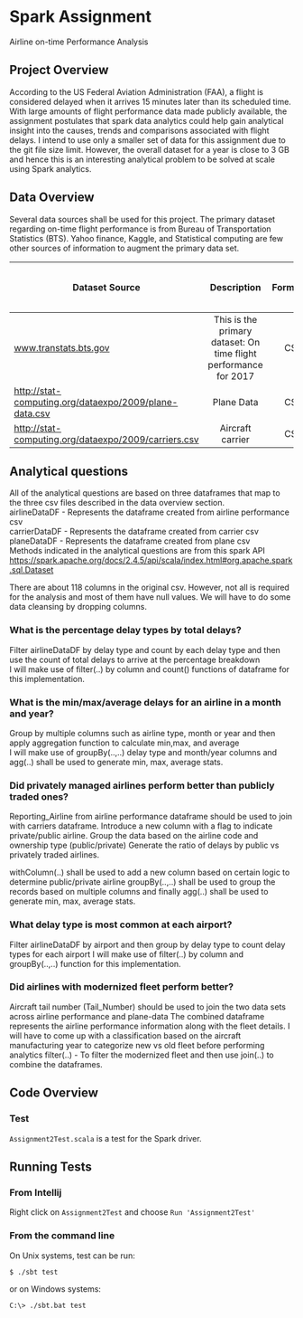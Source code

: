 # Spark Assignment
Airline on-time Performance Analysis

## Project Overview
According to the US Federal Aviation Administration (FAA), a flight is considered delayed when it arrives 15 minutes later than its scheduled time. 
With large amounts of flight performance data made publicly available, the assignment postulates that spark data analytics could help gain analytical insight into the causes, trends and comparisons associated with flight delays.
I intend to use only a smaller set of data for this assignment due to the git file size limit. However, the overall dataset for a year is close to 3 GB and hence this is an interesting analytical problem to be solved at scale using Spark analytics.

## Data Overview
Several data sources shall be used for this project. The primary dataset regarding on-time flight performance is from Bureau of Transportation Statistics (BTS). Yahoo finance, Kaggle, and Statistical computing are few other sources of information to augment the primary data set.

| Dataset Source        | Description           | Format  | Size (rows, columns, file size)|
| ------------- |:-------------:| -----:|-----:|
| www.transtats.bts.gov      | This is the primary dataset: On time flight performance for 2017 | CSV |149033, 110, 39MB |
| http://stat-computing.org/dataexpo/2009/plane-data.csv      | Plane Data      |   CSV |5029, 9, 420 KB |
| http://stat-computing.org/dataexpo/2009/carriers.csv | Aircraft carrier      |    CSV |1491, 2, 44 KB |


## Analytical questions
All of the analytical questions are based on three dataframes that map to the three csv files described in the data overview section.<br/>
airlineDataDF - Represents the dataframe created from airline performance csv <br/>
carrierDataDF - Represents the dataframe created from carrier csv<br/>
planeDataDF - Represents the dataframe created from plane csv<br/>
Methods indicated in the analytical questions are from this spark API
https://spark.apache.org/docs/2.4.5/api/scala/index.html#org.apache.spark.sql.Dataset

There are about 118 columns in the original csv. However, not all is required for the analysis and most of them have null values.
We will have to do some data cleansing by dropping columns.

### What is the percentage delay types by total delays?
Filter airlineDataDF by delay type and count by each delay type and then use the count of total delays to arrive at the percentage breakdown <br/>
I will make use of filter(..) by column and count() functions of dataframe for this implementation.

### What is the min/max/average delays for an airline in a month and year?
Group by multiple columns such as airline type, month or year and then apply aggregation function to calculate min,max, and average<br/>
I will make use of groupBy(..,..) delay type and month/year columns and agg(..) shall be used to generate min, max, average stats.

### Did privately managed airlines perform better than publicly traded ones?
Reporting_Airline from airline performance dataframe should be used to join with carriers dataframe.
Introduce a new column with a flag to indicate private/public airline.
Group the data based on the airline code and ownership type (public/private)
Generate the ratio of delays by public vs privately traded airlines.

withColumn(..) shall be used to add a new column based on certain logic to determine public/private airline
groupBy(..,..) shall be used to group the records based on multiple columns and finally
agg(..) shall be used to generate min, max, average stats.

### What delay type is most common at each airport?
Filter airlineDataDF by airport and then group by delay type to count delay types for each airport
I will make use of filter(..) by column and groupBy(..,..) function for this implementation.

### Did airlines with modernized fleet perform better?
Aircraft tail number (Tail_Number) should be used to join the two data sets across airline performance and plane-data
The combined dataframe represents the airline performance information along with the fleet details.
I will have to come up with a classification based on the aircraft manufacturing year to categorize new vs old fleet before performing analytics
filter(..) - To filter the modernized fleet and then use join(..) to combine the dataframes. 

## Code Overview

### Test

`Assignment2Test.scala` is a test for the Spark driver. 


## Running Tests

### From Intellij

Right click on `Assignment2Test` and choose `Run 'Assignment2Test'`

### From the command line

On Unix systems, test can be run:

```shell script
$ ./sbt test
```

or on Windows systems:

```shell script
C:\> ./sbt.bat test
```

